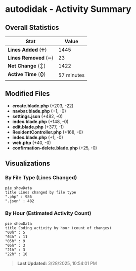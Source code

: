 # autodidak - Activity Summary 

## Overall Statistics

| Stat                   | Value                                                             |
| ---------------------- | ----------------------------------------------------------------- |
| **Lines Added** (➕)   | 1445                                          |
| **Lines Removed** (➖) | 23                                        |
| **Net Change** (↕)    | 1422                |
| **Active Time** (⌚)   | 57 minutes |


## Modified Files
- **create.blade.php** (+203, -22)
- **navbar.blade.php** (+1, -0)
- **settings.json** (+482, -0)
- **index.blade.php** (+148, -0)
- **edit.blade.php** (+377, -1)
- **ResidentController.php** (+168, -0)
- **index.blade.php** (+1, -0)
- **web.php** (+40, -0)
- **confirmation-delete.blade.php** (+25, -0)

## Visualizations

### By File Type (Lines Changed)

```mermaid
pie showData
title Lines changed by file type
".php" : 986
".json" : 482
```

### By Hour (Estimated Activity Count)

```mermaid
pie showData
title Coding activity by hour (count of changes)
"00h" : 5
"04h" : 11
"05h" : 9
"06h" : 3
"21h" : 3
"22h" : 10
```


> **Last Updated:** 3/28/2025, 10:54:01 PM